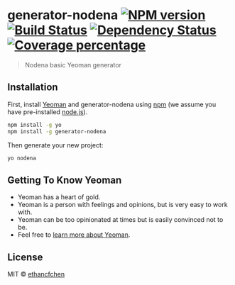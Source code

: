 # generator-nodena [![NPM version][npm-image]][npm-url] [![Build Status][travis-image]][travis-url] [![Dependency Status][daviddm-image]][daviddm-url] [![Coverage percentage][coveralls-image]][coveralls-url]
> Nodena basic Yeoman generator

## Installation

First, install [Yeoman](http://yeoman.io) and generator-nodena using [npm](https://www.npmjs.com/) (we assume you have pre-installed [node.js](https://nodejs.org/)).

```bash
npm install -g yo
npm install -g generator-nodena
```

Then generate your new project:

```bash
yo nodena
```

## Getting To Know Yeoman

 * Yeoman has a heart of gold.
 * Yeoman is a person with feelings and opinions, but is very easy to work with.
 * Yeoman can be too opinionated at times but is easily convinced not to be.
 * Feel free to [learn more about Yeoman](http://yeoman.io/).

## License

MIT © [ethancfchen]()


[npm-image]: https://badge.fury.io/js/generator-nodena.svg
[npm-url]: https://npmjs.org/package/generator-nodena
[travis-image]: https://travis-ci.org/ethancfchen/generator-nodena.svg?branch=master
[travis-url]: https://travis-ci.org/ethancfchen/generator-nodena
[daviddm-image]: https://david-dm.org/ethancfchen/generator-nodena.svg?theme=shields.io
[daviddm-url]: https://david-dm.org/ethancfchen/generator-nodena
[coveralls-image]: https://coveralls.io/repos/ethancfchen/generator-nodena/badge.svg
[coveralls-url]: https://coveralls.io/r/ethancfchen/generator-nodena
